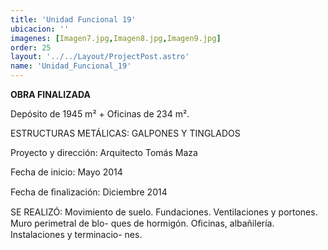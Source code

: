 ```yaml
---
title: 'Unidad Funcional 19'
ubicacion: ''
imagenes: [Imagen7.jpg,Imagen8.jpg,Imagen9.jpg]
order: 25
layout: '../../Layout/ProjectPost.astro'
name: 'Unidad_Funcional_19'
---
```

**OBRA FINALIZADA**

Depósito de 1945 m² + Oficinas de 234 m².

ESTRUCTURAS METÁLICAS:  GALPONES Y TINGLADOS

Proyecto y dirección:  Arquitecto Tomás Maza

Fecha de inicio:
Mayo 2014

Fecha de ﬁnalización:  Diciembre 2014

SE REALIZÓ:
Movimiento de suelo.
Fundaciones.
Ventilaciones y portones.
Muro perimetral de blo-
ques de hormigón.
Oﬁcinas, albañilería.
Instalaciones y terminacio-  nes.
